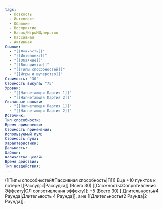 ```yaml
---
tags:
  - Ловкость
  - Интеллект
  - Обаяние
  - Восприятие
  - Навык/ИгрыИШулерство
  - Пассивная
  - Активная
Ссылки:
  - "[[Ловкость]]"
  - "[[Интеллект]]"
  - "[[Обаяние]]"
  - "[[Восприятие]]"
  - "[[Типы способностей]]"
  - "[[Игры и шулерство]]"
Стоимость: "30"
Стоимость выкупа: "75"
Уровни:
  - "[[Нагнетающая Партия 1]]"
  - "[[Нагнетающая Партия 2]]"
Связанные навыки:
  - "[[Нагнетающая Партия 1]]"
  - "[[Нагнетающая Партия 2]]"
Источник:
Тип способности:
Время применения:
Стоимость применения:
Используемый пул:
Стоимость пула:
Характеристики:
Дальность:
Шаблон:
Количество целей:
Время действия:
Тип воздействия:
---
```

([[Типы способностей#Пассивная способность|П]]) Еще +10 пунктов к потере [[Рассудок|Рассудка]] (Всего 30)
[[Сложность#Cопротивления Эффекту|СЛ сопротивления эффекту]]: +5 (Всего 30)
[[Длительность#4 Раунда|Длительность 4 Раунда]], а не [[Длительность#2 Раунда|2 Раунда]]. 